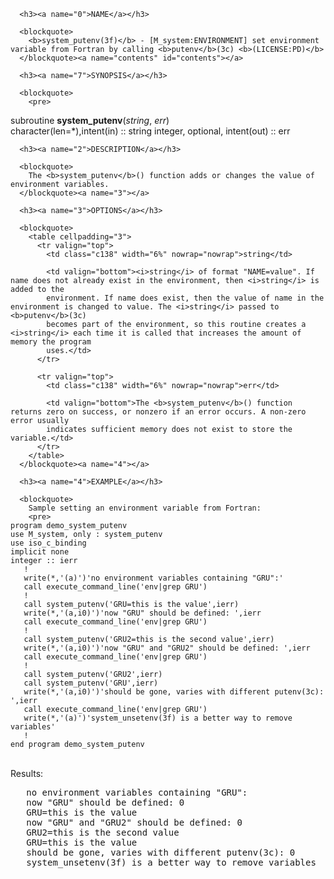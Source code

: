 <?
<body?>
<!DOCTYPE html PUBLIC "-//W3C//DTD XHTML 1.0 Transitional//EN"
    "http://www.w3.org/TR/xhtml1/DTD/xhtml1-transitional.dtd">

<html xmlns="http://www.w3.org/1999/xhtml">
<head>
  <meta name="generator" content="HTML Tidy for Cygwin (vers 25 March 2009), see www.w3.org" />

  <title></title>
</head>

<body>
  <div id="Container">
    <div id="Content">
      <div class="c137"></div><a name="0"></a>

      <h3><a name="0">NAME</a></h3>

      <blockquote>
        <b>system_putenv(3f)</b> - [M_system:ENVIRONMENT] set environment variable from Fortran by calling <b>putenv</b>(3c) <b>(LICENSE:PD)</b>
      </blockquote><a name="contents" id="contents"></a>

      <h3><a name="7">SYNOPSIS</a></h3>

      <blockquote>
        <pre>
subroutine <b>system_putenv</b>(<i>string</i>, <i>err</i>)
<br />    character(len=*),intent(in)    :: string
    integer, optional, intent(out) :: err
<br />
</pre>
      </blockquote><a name="2"></a>

      <h3><a name="2">DESCRIPTION</a></h3>

      <blockquote>
        The <b>system_putenv</b>() function adds or changes the value of environment variables.
      </blockquote><a name="3"></a>

      <h3><a name="3">OPTIONS</a></h3>

      <blockquote>
        <table cellpadding="3">
          <tr valign="top">
            <td class="c138" width="6%" nowrap="nowrap">string</td>

            <td valign="bottom"><i>string</i> of format "NAME=value". If name does not already exist in the environment, then <i>string</i> is added to the
            environment. If name does exist, then the value of name in the environment is changed to value. The <i>string</i> passed to <b>putenv</b>(3c)
            becomes part of the environment, so this routine creates a <i>string</i> each time it is called that increases the amount of memory the program
            uses.</td>
          </tr>

          <tr valign="top">
            <td class="c138" width="6%" nowrap="nowrap">err</td>

            <td valign="bottom">The <b>system_putenv</b>() function returns zero on success, or nonzero if an error occurs. A non-zero error usually
            indicates sufficient memory does not exist to store the variable.</td>
          </tr>
        </table>
      </blockquote><a name="4"></a>

      <h3><a name="4">EXAMPLE</a></h3>

      <blockquote>
        Sample setting an environment variable from Fortran:
        <pre>
    program demo_system_putenv
    use M_system, only : system_putenv
    use iso_c_binding
    implicit none
    integer :: ierr
       !
       write(*,'(a)')'no environment variables containing "GRU":'
       call execute_command_line('env|grep GRU')
       !
       call system_putenv('GRU=this is the value',ierr)
       write(*,'(a,i0)')'now "GRU" should be defined: ',ierr
       call execute_command_line('env|grep GRU')
       !
       call system_putenv('GRU2=this is the second value',ierr)
       write(*,'(a,i0)')'now "GRU" and "GRU2" should be defined: ',ierr
       call execute_command_line('env|grep GRU')
       !
       call system_putenv('GRU2',ierr)
       call system_putenv('GRU',ierr)
       write(*,'(a,i0)')'should be gone, varies with different putenv(3c): ',ierr
       call execute_command_line('env|grep GRU')
       write(*,'(a)')'system_unsetenv(3f) is a better way to remove variables'
       !
    end program demo_system_putenv
<br />
</pre>Results:
        <pre>
   no environment variables containing "GRU":
   now "GRU" should be defined: 0
   GRU=this is the value
   now "GRU" and "GRU2" should be defined: 0
   GRU2=this is the second value
   GRU=this is the value
   should be gone, varies with different putenv(3c): 0
   system_unsetenv(3f) is a better way to remove variables
<br />
</pre>
      </blockquote><a name="5"></a>
    </div>
  </div>
</body>
</html>
